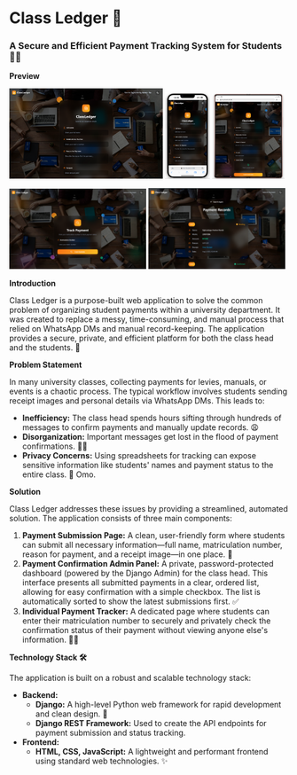 # Class Ledger 📝

### A Secure and Efficient Payment Tracking System for Students 🧑‍🎓

**Preview**

<p float="left">
   <img src="assets/Screenshot_79.png" width="55%" />
   <img src="assets/Screenshot_88.png" width="16%" />
   <img src="assets/Screenshot_87.png" width="26%" />
</p>

<p float="left">
  <img src="assets/Screenshot_80.png" width="49%" /> 
  <img src="assets/Screenshot_81.png" width="49%" />
</p>

**Introduction**

Class Ledger is a purpose-built web application to solve the common problem of organizing student payments within a university department. It was created to replace a messy, time-consuming, and manual process that relied on WhatsApp DMs and manual record-keeping. The application provides a secure, private, and efficient platform for both the class head and the students. 🚀

**Problem Statement**

In many university classes, collecting payments for levies, manuals, or events is a chaotic process. The typical workflow involves students sending receipt images and personal details via WhatsApp DMs. This leads to:

* **Inefficiency:** The class head spends hours sifting through hundreds of messages to confirm payments and manually update records. 😩
* **Disorganization:** Important messages get lost in the flood of payment confirmations. 😵‍💫
* **Privacy Concerns:** Using spreadsheets for tracking can expose sensitive information like students' names and payment status to the entire class. 🤫
Omo.

**Solution**

Class Ledger addresses these issues by providing a streamlined, automated solution. The application consists of three main components:

1.  **Payment Submission Page:** A clean, user-friendly form where students can submit all necessary information—full name, matriculation number, reason for payment, and a receipt image—in one place. 🧾
2.  **Payment Confirmation Admin Panel:** A private, password-protected dashboard (powered by the Django Admin) for the class head. This interface presents all submitted payments in a clear, ordered list, allowing for easy confirmation with a simple checkbox. The list is automatically sorted to show the latest submissions first. ✅
3.  **Individual Payment Tracker:** A dedicated page where students can enter their matriculation number to securely and privately check the confirmation status of their payment without viewing anyone else's information. 🕵️‍♂️

**Technology Stack 🛠**

The application is built on a robust and scalable technology stack:

* **Backend:**
    * **Django:** A high-level Python web framework for rapid development and clean design. 🐍
    * **Django REST Framework:** Used to create the API endpoints for payment submission and status tracking.
* **Frontend:**
    * **HTML, CSS, JavaScript:** A lightweight and performant frontend using standard web technologies. ✨


